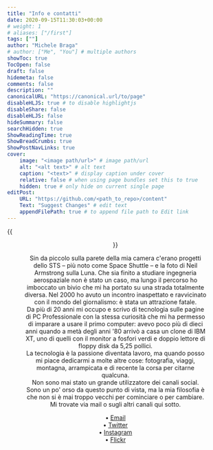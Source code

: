 ```yaml
---
title: "Info e contatti"
date: 2020-09-15T11:30:03+00:00
# weight: 1
# aliases: ["/first"]
tags: [""]
author: "Michele Braga"
# author: ["Me", "You"] # multiple authors
showToc: true
TocOpen: false
draft: false
hidemeta: false
comments: false
description: ""
canonicalURL: "https://canonical.url/to/page"
disableHLJS: true # to disable highlightjs
disableShare: false
disableHLJS: false
hideSummary: false
searchHidden: true
ShowReadingTime: true
ShowBreadCrumbs: true
ShowPostNavLinks: true
cover:
    image: "<image path/url>" # image path/url
    alt: "<alt text>" # alt text
    caption: "<text>" # display caption under cover
    relative: false # when using page bundles set this to true
    hidden: true # only hide on current single page
editPost:
    URL: "https://github.com/<path_to_repo>/content"
    Text: "Suggest Changes" # edit text
    appendFilePath: true # to append file path to Edit link
---
```


{{<figure src="/img/avatar-2.png" width="200" align="center" title="...">}}

Sin da piccolo sulla parete della mia camera c'erano progetti dello STS – più noto come Space Shuttle – e la foto di Neil Armstrong sulla Luna. Che sia finito a studiare ingegneria aerospaziale non è stato un caso, ma lungo il percorso ho imboccato un bivio che mi ha portato su una strada totalmente diversa. Nel 2000 ho avuto un incontro inaspettato e ravvicinato con il mondo del giornalismo: è stata un attrazione fatale.  
Da più di 20 anni mi occupo e scrivo di tecnologia sulle pagine di PC Professionale con la stessa curiosità che mi ha permesso di imparare a usare il primo computer: avevo poco più di dieci anni quando a metà degli anni '80 arrivò a casa un clone di IBM XT, uno di quelli con il monitor a fosfori verdi e doppio lettore di floppy disk da 5,25 pollici.  
La tecnologia è la passione diventata lavoro, ma quando posso mi piace dedicarmi a molte altre cose: fotografia, viaggi, montagna, arrampicata e di recente la corsa per citarne qualcuna.  
Non sono mai stato un grande utilizzatore dei canali social. Sono un po' orso da questo punto di vista, ma la mia filosofia è che non si è mai troppo vecchi per cominciare o per cambiare. Mi trovate via mail o sugli altri canali qui sotto.

• [Email](mailto:mikbraga.net@gmail.com)  
• [Twitter](https://twitter.com/mikbraga)  
• [Instagram](https://instagram.com/mikbraga75)   
• [Flickr](https://www.flickr.com/photos/193876009@N08/)